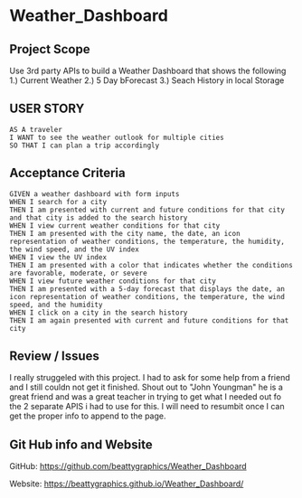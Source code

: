 # Weather_Dashboard

## Project Scope
Use 3rd party APIs to build a Weather Dashboard that shows the following
1.) Current Weather
2.) 5 Day bForecast
3.) Seach History in local Storage

## USER STORY
```
AS A traveler
I WANT to see the weather outlook for multiple cities
SO THAT I can plan a trip accordingly
```

## Acceptance Criteria
```
GIVEN a weather dashboard with form inputs
WHEN I search for a city
THEN I am presented with current and future conditions for that city and that city is added to the search history
WHEN I view current weather conditions for that city
THEN I am presented with the city name, the date, an icon representation of weather conditions, the temperature, the humidity, the wind speed, and the UV index
WHEN I view the UV index
THEN I am presented with a color that indicates whether the conditions are favorable, moderate, or severe
WHEN I view future weather conditions for that city
THEN I am presented with a 5-day forecast that displays the date, an icon representation of weather conditions, the temperature, the wind speed, and the humidity
WHEN I click on a city in the search history
THEN I am again presented with current and future conditions for that city
```

## Review / Issues
I really struggeled with this project.  I had to ask for some help from a friend and I still couldn not get it finished.  Shout out to "John Youngman"  he is a great friend and was a great teacher in trying to get what I needed out fo the 2 separate APIS i had to use for this. I will need to resumbit once I can get the proper info to append to the page.

## Git Hub info and Website
GitHub:
https://github.com/beattygraphics/Weather_Dashboard

Website:
https://beattygraphics.github.io/Weather_Dashboard/
